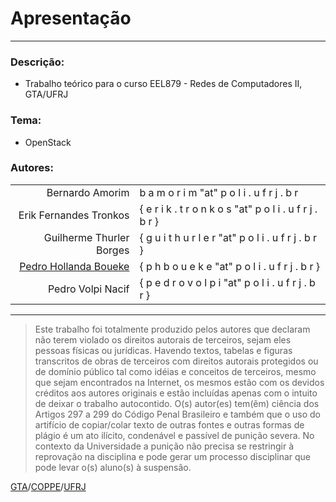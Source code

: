 # Apresentação

---

### Descrição:

* Trabalho teórico para o curso EEL879 - Redes de Computadores II, GTA/UFRJ

### Tema:

*  OpenStack

### Autores:

|||
|-------------: |:-------------|
| Bernardo Amorim      |  b a m o r i m "at" p o l i . u f r j . b r |
|Erik Fernandes Tronkos | { e r i k . t r o n k o s "at" p o l i . u f r j . b r }
|Guilherme Thurler Borges | { g u i t h u r l e r "at" p o l i . u f r j . b r }
|[Pedro Hollanda Boueke](http://pboueke.github.io/) | { p h b o u e k e "at" p o l i . u f r j . b r }
|Pedro Volpi Nacif | { p e d r o v o l p i "at" p o l i . u f r j . b r }

---

> Este trabalho foi totalmente produzido pelos autores que declaram não terem violado os direitos autorais de terceiros, sejam eles pessoas físicas ou jurídicas. Havendo textos, tabelas e figuras transcritos de obras de terceiros com direitos autorais protegidos ou de domínio público tal como idéias e conceitos de terceiros, mesmo que sejam encontrados na Internet, os mesmos estão com os devidos créditos aos autores originais e estão incluídas apenas com o intuito de deixar o trabalho autocontido. O(s) autor(es) tem(êm) ciência dos Artigos 297 a 299 do Código Penal Brasileiro e também que o uso do artifício de copiar/colar texto de outras fontes e outras formas de plágio é um ato ilícito, condenável e passível de punição severa. No contexto da Universidade a punição não precisa se restringir à reprovação na disciplina e pode gerar um processo disciplinar que pode levar o(s) aluno(s) à suspensão.

[GTA](http://gta.ufrj.br/)/[COPPE](http://www.coppe.ufrj.br/)/[UFRJ](http://www.ufrj.br/)
